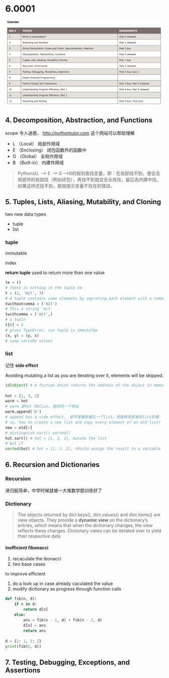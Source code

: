 # 6.0001

![calendar](./images/calendar.png)

## 4. Decomposition, Abstraction, and Functions

scope 令人迷惑，
http://pythontutor.com 这个网站可以帮助理解

* L （Local） 局部作用域
* E （Enclosing） 闭包函数外的函数中
* G （Global） 全局作用域
* B （Built-in） 内建作用域

> Python以L –> E –> G –>B的规则查找变量，即：在局部找不到，便会去局部外的局部找（例如闭包），再找不到就会去全局找，最后去内建中找。如果这样还找不到，那就提示变量不存在的错误。


## 5. Tuples, Lists, Aliasing, Mutability, and Cloning

two new data types

* tuple
* list
  
### tuple

immutable

index

**return tuple** used to return more than one value

```python
te = () 
# there is nothing in the tuple te
t = (2, 'mit', 3) 
# A tuple contains some elements by seprating each element with a comma (',')
twithoutcomma = ('mit')
# This a string 'mit'
twithcomma = ('mit',)
# a tuple
t[0] = 2
# gives TypeError, cuz tuple is immutalbe
(x, y) = (y, x)
# swap variabe values
```

### list

记住 **side effect**

Avoiding mutating a list as you are iterating over it, elements will be skipped.

```python
id(object) # A fuction which returns the address of the object in memory

hot = [1, 3, 2]
warm = hot
# warm 是hot 的alias，指向同一个地址
warm.append('b')
# append has a side effect， 即不是重新建立一个list，而是修改原来的list的值
# so, how to create a new list and copy every element of an old list?
new = old[:]
# distinguish sort() sorted()
hot.sort() # hot = [1, 2, 3], mutate the list
# but if
sorted(hot) # hot = [1, 3, 2], should assign the result to a variable
```

## 6. Recursion and Dictionaries

### Recursion

递归挺简单，中学时候就被一大堆数学题训练好了

### Dictionary

> The objects returned by dict.keys(), dict.values() and dict.items() are view objects.
> They provide a **dynamic view** on the dictionary’s entries, which means that when the dictionary changes, the view reflects these changes.
> Dictionary views can be iterated over to yield their respective data

#### inefficient fibonacci

1. recaculate the ibonacci
2. two base cases

to improve efficient

1. do a look up in case already caculated the value
2. modify dictionary as progress through function calls

```python
def fib(n, d):
    if n in d:
        return d[n]
    else:
        ans = fib(n - 1, d) + fib(n - 2, d)
        d[n] = ans
        return ans

d = {1: 1, 2: 2}
print(fib(6, d))
```

## 7. Testing, Debugging, Exceptions, and Assertions